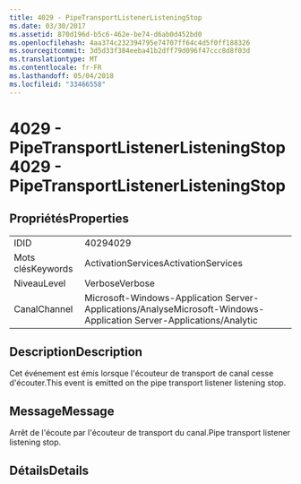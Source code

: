 ```yaml
---
title: 4029 - PipeTransportListenerListeningStop
ms.date: 03/30/2017
ms.assetid: 870d196d-b5c6-462e-be74-d6ab0d452bd0
ms.openlocfilehash: 4aa374c232394795e74707ff64c4d5f0ff188326
ms.sourcegitcommit: 3d5d33f384eeba41b2dff79d096f47ccc8d8f03d
ms.translationtype: MT
ms.contentlocale: fr-FR
ms.lasthandoff: 05/04/2018
ms.locfileid: "33466558"
---
```

# <a name="4029---pipetransportlistenerlisteningstop"></a><span data-ttu-id="519e7-102">4029 - PipeTransportListenerListeningStop</span><span class="sxs-lookup"><span data-stu-id="519e7-102">4029 - PipeTransportListenerListeningStop</span></span>
## <a name="properties"></a><span data-ttu-id="519e7-103">Propriétés</span><span class="sxs-lookup"><span data-stu-id="519e7-103">Properties</span></span>  
  
|||  
|-|-|  
|<span data-ttu-id="519e7-104">ID</span><span class="sxs-lookup"><span data-stu-id="519e7-104">ID</span></span>|<span data-ttu-id="519e7-105">4029</span><span class="sxs-lookup"><span data-stu-id="519e7-105">4029</span></span>|  
|<span data-ttu-id="519e7-106">Mots clés</span><span class="sxs-lookup"><span data-stu-id="519e7-106">Keywords</span></span>|<span data-ttu-id="519e7-107">ActivationServices</span><span class="sxs-lookup"><span data-stu-id="519e7-107">ActivationServices</span></span>|  
|<span data-ttu-id="519e7-108">Niveau</span><span class="sxs-lookup"><span data-stu-id="519e7-108">Level</span></span>|<span data-ttu-id="519e7-109">Verbose</span><span class="sxs-lookup"><span data-stu-id="519e7-109">Verbose</span></span>|  
|<span data-ttu-id="519e7-110">Canal</span><span class="sxs-lookup"><span data-stu-id="519e7-110">Channel</span></span>|<span data-ttu-id="519e7-111">Microsoft-Windows-Application Server-Applications/Analyse</span><span class="sxs-lookup"><span data-stu-id="519e7-111">Microsoft-Windows-Application Server-Applications/Analytic</span></span>|  
  
## <a name="description"></a><span data-ttu-id="519e7-112">Description</span><span class="sxs-lookup"><span data-stu-id="519e7-112">Description</span></span>  
 <span data-ttu-id="519e7-113">Cet événement est émis lorsque l'écouteur de transport de canal cesse d'écouter.</span><span class="sxs-lookup"><span data-stu-id="519e7-113">This event is emitted on the pipe transport listener listening stop.</span></span>  
  
## <a name="message"></a><span data-ttu-id="519e7-114">Message</span><span class="sxs-lookup"><span data-stu-id="519e7-114">Message</span></span>  
 <span data-ttu-id="519e7-115">Arrêt de l'écoute par l'écouteur de transport du canal.</span><span class="sxs-lookup"><span data-stu-id="519e7-115">Pipe transport listener listening stop.</span></span>  
  
## <a name="details"></a><span data-ttu-id="519e7-116">Détails</span><span class="sxs-lookup"><span data-stu-id="519e7-116">Details</span></span>
